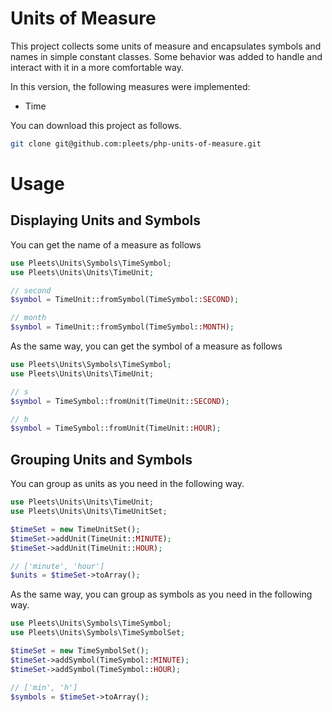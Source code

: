 # Units of Measure

This project collects some units of measure and encapsulates symbols and names in simple constant classes. Some behavior was added
to handle and interact with it in a more comfortable way.

In this version, the following measures were implemented:
- Time

You can download this project as follows.

```bash
git clone git@github.com:pleets/php-units-of-measure.git
```

# Usage

## Displaying Units and Symbols

You can get the name of a measure as follows

```php
use Pleets\Units\Symbols\TimeSymbol;
use Pleets\Units\Units\TimeUnit;

// second
$symbol = TimeUnit::fromSymbol(TimeSymbol::SECOND);

// month
$symbol = TimeUnit::fromSymbol(TimeSymbol::MONTH);
```

As the same way, you can get the symbol of a measure as follows

```php
use Pleets\Units\Symbols\TimeSymbol;
use Pleets\Units\Units\TimeUnit;

// s
$symbol = TimeSymbol::fromUnit(TimeUnit::SECOND);

// h
$symbol = TimeSymbol::fromUnit(TimeUnit::HOUR);
```

## Grouping Units and Symbols

You can group as units as you need in the following way.

```php
use Pleets\Units\Units\TimeUnit;
use Pleets\Units\Units\TimeUnitSet;

$timeSet = new TimeUnitSet();
$timeSet->addUnit(TimeUnit::MINUTE);
$timeSet->addUnit(TimeUnit::HOUR);

// ['minute', 'hour']
$units = $timeSet->toArray();
```

As the same way, you can group as symbols as you need in the following way.

```php
use Pleets\Units\Symbols\TimeSymbol;
use Pleets\Units\Symbols\TimeSymbolSet;

$timeSet = new TimeSymbolSet();
$timeSet->addSymbol(TimeSymbol::MINUTE);
$timeSet->addSymbol(TimeSymbol::HOUR);

// ['min', 'h']
$symbols = $timeSet->toArray();
```